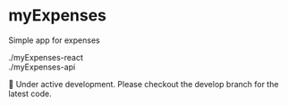 # myExpenses
Simple app for expenses

./myExpenses-react\
./myExpenses-api

🚧 Under active development. Please checkout the develop branch for the latest code.
